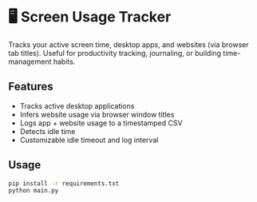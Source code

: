 <!-- project overview and usage -->
# 🖥️ Screen Usage Tracker

Tracks your active screen time, desktop apps, and websites (via browser tab titles). Useful for productivity tracking, journaling, or building time-management habits.

## Features
- Tracks active desktop applications
- Infers website usage via browser window titles
- Logs app + website usage to a timestamped CSV
- Detects idle time
- Customizable idle timeout and log interval

## Usage

```bash
pip install -r requirements.txt
python main.py
